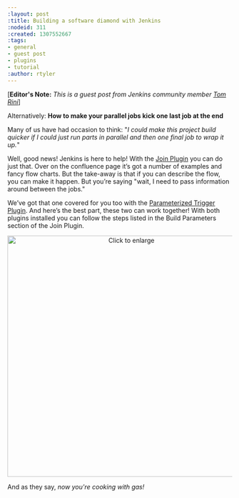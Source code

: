 ```yaml
---
:layout: post
:title: Building a software diamond with Jenkins
:nodeid: 311
:created: 1307552667
:tags:
- general
- guest post
- plugins
- tutorial
:author: rtyler
---
```

[**Editor's Note:** *This is a guest post from Jenkins community member [Tom Rini](https://www.linkedin.com/in/tomrini)*]

Alternatively: **How to make your parallel jobs kick one last job at the end**


Many of us have had occasion to think: "*I could make this project build quicker if I could just run parts in parallel and then one final job to wrap it up.*"

Well, good news! Jenkins is here to help!  With the [Join Plugin](https://wiki.jenkins.io/display/JENKINS/Join+Plugin) you can do just that.  Over on the confluence page it’s got a number of examples and fancy flow charts.  But the take-away is that if you can describe the flow, you can make it happen.  But you’re saying "wait, I need to pass information around between the jobs."

We’ve got that one covered for you too with the [Parameterized Trigger Plugin](https://wiki.jenkins.io/display/JENKINS/Parameterized+Trigger+Plugin).  And here’s the best part, these two can work together!  With both plugins installed you can follow the steps listed in the Build Parameters section of the Join Plugin.

<center><a href="https://web.archive.org/web/*/https://agentdero.cachefly.net/continuousblog/join_trigger.png" target="_blank" rel="noreferrer noopener"><img alt="Click to enlarge" title="Click to enlarge" src="https://web.archive.org/web/*/https://agentdero.cachefly.net/continuousblog/join_trigger.png" width="540" /></a></center>

And as they say, *now you're cooking with gas!*
